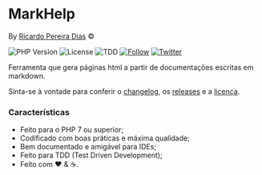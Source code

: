 # MarkHelp

By [Ricardo Pereira Dias](http://www.ricardopdias.com.br) ©

![PHP Version](https://img.shields.io/badge/php-%5E7.2.0-blue)
![License](https://img.shields.io/badge/license-MIT-blue)
![TDD](https://img.shields.io/badge/tdd-Tested%20100%25-blue)
[![Follow](https://img.shields.io/github/followers/ricardopedias?label=Siga%20no%20GitHUB&style=social)](<https://github.com/ricardopedias>)
[![Twitter](https://img.shields.io/twitter/follow/ricardopedias?label=Siga%20no%20Twitter)](<https://twitter.com/ricardopedias>)

Ferramenta que gera páginas html a partir de documentações escritas em markdown.

Sinta-se à vontade para conferir o [changelog](changelog.md), os [releases](https://github.com/ricardopedias/markhelp/releases) e a [licença](license.md).

### Características

  * Feito para o PHP 7 ou superior;
  * Codificado com boas práticas e máxima qualidade;
  * Bem documentado e amigável para IDEs;
  * Feito para TDD (Test Driven Development);
  * Feito com :heart: &amp; :coffee:.

